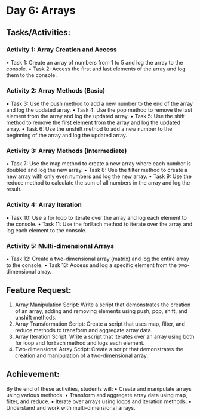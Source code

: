 # Day 6: Arrays

## Tasks/Activities:

### Activity 1: Array Creation and Access
• Task 1: Create an array of numbers from 1 to 5 and log the array to the console.
• Task 2: Access the first and last elements of the array and log them to the console.

### Activity 2: Array Methods (Basic)
• Task 3: Use the push method to add a new number to the end of the array and log the updated array.
• Task 4: Use the pop method to remove the last element from the array and log the updated array.
• Task 5: Use the shift method to remove the first element from the array and log the updated array.
• Task 6: Use the unshift method to add a new number to the beginning of the array and log the updated array.

### Activity 3: Array Methods (Intermediate)
• Task 7: Use the map method to create a new array where each number is doubled and log the new array.
• Task 8: Use the filter method to create a new array with only even numbers and log the new array.
• Task 9: Use the reduce method to calculate the sum of all numbers in the array and log the result.

### Activity 4: Array Iteration
• Task 10: Use a for loop to iterate over the array and log each element to the console.
• Task 11: Use the forEach method to iterate over the array and log each element to the console.

### Activity 5: Multi-dimensional Arrays
• Task 12: Create a two-dimensional array (matrix) and log the entire array to the console.
• Task 13: Access and log a specific element from the two-dimensional array.

## Feature Request:
1. Array Manipulation Script: Write a script that demonstrates the creation of an array, adding and removing elements using push, pop, shift, and unshift methods.
2. Array Transformation Script: Create a script that uses map, filter, and reduce methods to transform and aggregate array data.
3. Array Iteration Script: Write a script that iterates over an array using both for loop and forEach method and logs each element.
4. Two-dimensional Array Script: Create a script that demonstrates the creation and manipulation of a two-dimensional array.

## Achievement:
By the end of these activities, students will:
• Create and manipulate arrays using various methods.
• Transform and aggregate array data using map, filter, and reduce.
• Iterate over arrays using loops and iteration methods.
• Understand and work with multi-dimensional arrays.